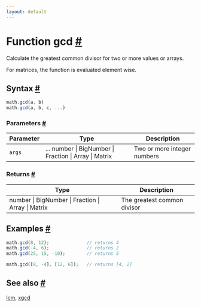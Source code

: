 ```yaml
---
layout: default
---
```


<!-- Note: This file is automatically generated from source code comments. Changes made in this file will be overridden. -->

<h1 id="function-gcd">Function gcd <a href="#function-gcd" title="Permalink">#</a></h1>

Calculate the greatest common divisor for two or more values or arrays.

For matrices, the function is evaluated element wise.


<h2 id="syntax">Syntax <a href="#syntax" title="Permalink">#</a></h2>

```js
math.gcd(a, b)
math.gcd(a, b, c, ...)
```

<h3 id="parameters">Parameters <a href="#parameters" title="Permalink">#</a></h3>

Parameter | Type | Description
--------- | ---- | -----------
`args` | ... number &#124; BigNumber &#124; Fraction &#124; Array &#124; Matrix | Two or more integer numbers

<h3 id="returns">Returns <a href="#returns" title="Permalink">#</a></h3>

Type | Description
---- | -----------
number &#124; BigNumber &#124; Fraction &#124; Array &#124; Matrix | The greatest common divisor


<h2 id="examples">Examples <a href="#examples" title="Permalink">#</a></h2>

```js
math.gcd(8, 12);              // returns 4
math.gcd(-4, 6);              // returns 2
math.gcd(25, 15, -10);        // returns 5

math.gcd([8, -4], [12, 6]);   // returns [4, 2]
```


<h2 id="see-also">See also <a href="#see-also" title="Permalink">#</a></h2>

[lcm](lcm.html),
[xgcd](xgcd.html)
